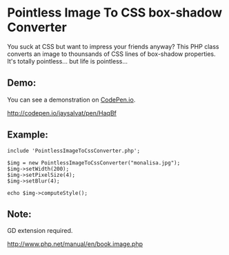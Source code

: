 # Pointless Image To CSS box-shadow Converter

You suck at CSS but want to impress your friends anyway?
This PHP class converts an image to thounsands of CSS lines of box-shadow properties. It's totally pointless... but life is pointless...

## Demo:

You can see a demonstration on [CodePen.io](http://codepen.io/jaysalvat/pen/HaqBf).

http://codepen.io/jaysalvat/pen/HaqBf

## Example:

    include 'PointlessImageToCssConverter.php';

    $img = new PointlessImageToCssConverter("monalisa.jpg");
    $img->setWidth(200);
    $img->setPixelSize(4);
    $img->setBlur(4);

    echo $img->computeStyle();

## Note:

GD extension required.

http://www.php.net/manual/en/book.image.php
    